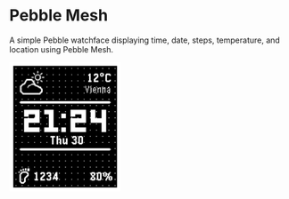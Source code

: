 # Pebble Mesh

A simple Pebble watchface displaying time, date, steps, temperature, and location using Pebble Mesh.

<img src="screenshots/screenshot1.png" alt="Pebble Mesh Preview" width="200"/>
